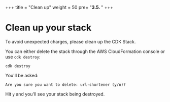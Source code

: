 +++
title = "Clean up"
weight = 50
pre= "<b>3.5. </b>"
+++

# Clean up your stack

To avoid unexpected charges, please clean up the CDK Stack.

You can either delete the stack through the AWS CloudFormation console or use
`cdk destroy`:

```
cdk destroy
```

You'll be asked:

```
Are you sure you want to delete: url-shortener (y/n)?
```

Hit `y` and you'll see your stack being destroyed.
